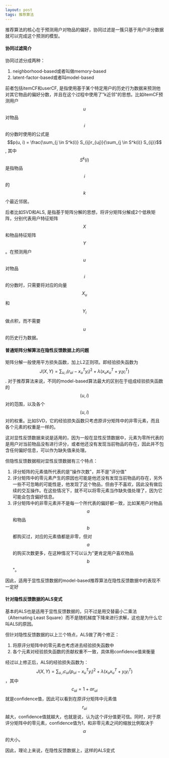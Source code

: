 ```yaml
---
layout: post
tags: 推荐算法
---
```


推荐算法的核心在于预测用户对物品的偏好，协同过滤是一簇只基于用户评分数据就可以完成这个预测的模型。

#### **协同过滤简介**

协同过滤分成两种：

1. neighborhood-based或者叫做memory-based
2. latent-factor-based或者叫model-based

前者包括itemCF和userCF, 是指使用基于某个特定用户的历史行为数据来预测他对其它物品的偏好分数，并且在这个过程中使用了"k近邻"的思想。比如itemCF预测用户$$u$$对物品$$i$$的分数时使用的公式是$$p(u, i) = \frac{\sum_{j \in S^k(i)} S_{ij}r_{uj}}{\sum_{j \in S^k(i)} S_{ij}}$$, 其中$$S^k(i)$$是指物品$$i$$的$$k$$个最近邻居。

后者比如SVD和ALS, 是指基于矩阵分解的思想，将评分矩阵分解成2个低秩矩阵，分别代表用户特征矩阵$$X$$和物品特征矩阵$$Y$$。在预测用户$$u$$对物品$$i$$的分数时，只需要将对应的向量$$X_u$$和$$Y_i$$做点积，而不需要$$u$$的历史行为数据。

#### **普通矩阵分解算法在隐性反馈数据上的问题**
矩阵分解一般使用平方损失函数，加上L2正则项。即经验损失函数为$$J(X,Y) = \sum_{u,i} (r_{ui} - x_u^Ty_i)^2 + \lambda(x_ux_u^T + y_iy_i^T)$$. 对于推荐算法来说，不同的model-based算法最大的区别在于组成经验损失函数的$$(u,i)$$对的范围，以及各个$$(u,i)$$对的权重。比如SVD，它的经验损失函数只考虑原评分矩阵中的非零元素，而且各个元素的权重是一样的。

这对显性反馈数据来说是适用的，因为一般在显性反馈数据中，元素为零所代表的是用户对当前物品没有进行评分，或者他还没有发现当前物品的存在，因此并不包含任何偏好信息，可以作为缺失值来处理。

但隐性反馈数据相对显性反馈数据有三个特点：

1. 评分矩阵的元素值所代表的是"操作次数"，并不是"评分值"
2. 评分矩阵中的零元素产生的原因也可能是他还没有发现当前物品的存在，另外一些不可忽略的可能性是，他发现了这个物品，但由于不喜欢，因此没有做后续的交互操作。在这些情况下，就不可以将零元素当作缺失值处理了，因为它可能会包含偏好信息。
3. 评分矩阵中的非零元素并不是每一个所代表的偏好都一致，比如某用户对物品$$a$$和物品$$b$$都购买过，对应的元素值都是非零，但对$$a$$的购买次数更多，在这种情况下可以认为"更肯定用户喜欢物品$$b$$"。

因此，适用于显性反馈数据的model-based推荐算法在隐性反馈数据中的表现不一定好

#### **针对隐性反馈数据的ALS变式**
基本的ALS也是适用于显性反馈数据的，只不过是用交替最小二乘法（Alternating Least Square）而不是随机梯度下降来进行求解，这也是为什么它叫ALS的原因。

但针对隐性反馈数据的以上三个特点，ALS做了两个修正：

1. 将原评分矩阵中的零元素也考虑进去经验损失函数中
2. 各个元素对经验损失函数的贡献权重不一致，具体用confidence值来衡量

经过以上修正后，ALS的经验损失函数为：$$J(X,Y) = \sum_{u,i} c_{ui}(p_{ui} - x_u^Ty_i)^2 + \lambda(x_ux_u^T + y_iy_i^T)$$，其中$$c_{ui} = 1 + \alpha r_{ui}$$就是confidence值，因此可以看到在原评分矩阵中元素值$$r_{ui}$$越大，confidence值就越大，也就是说，认为这个评分值更可信。同时，对于原评分矩阵中的零元素，confidence值为1，和非零元素之间的缩放比例取决于$$\alpha$$的大小。

因此，理论上来说，在隐性反馈数据上，这样的ALS变式
